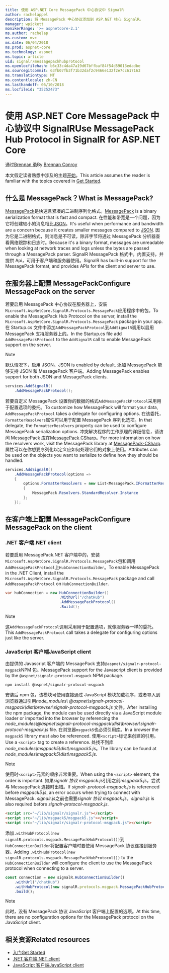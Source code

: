 ```yaml
---
title: 使用 ASP.NET Core MessagePack 中心协议中 SignalR
author: rachelappel
description: 将 MessagePack 中心协议添加到 ASP.NET 核心 SignalR。
manager: wpickett
monikerRange: '>= aspnetcore-2.1'
ms.author: rachelap
ms.custom: mvc
ms.date: 06/04/2018
ms.prod: aspnet-core
ms.technology: aspnet
ms.topic: article
uid: signalr/messagepackhubprotocol
ms.openlocfilehash: b6c33c4da47a19d67bffbaf84f54d59013edadbe
ms.sourcegitcommit: 63fb07fb3f71b32daf2c9466e132f2e7cc617163
ms.translationtype: MT
ms.contentlocale: zh-CN
ms.lasthandoff: 06/10/2018
ms.locfileid: "35252473"
---
```

# <a name="use-messagepack-hub-protocol-in-signalr-for-aspnet-core"></a><span data-ttu-id="b0e6b-103">使用 ASP.NET Core MessagePack 中心协议中 SignalR</span><span class="sxs-lookup"><span data-stu-id="b0e6b-103">Use MessagePack Hub Protocol in SignalR for ASP.NET Core</span></span>

<span data-ttu-id="b0e6b-104">通过[Brennan 勇](https://github.com/BrennanConroy)</span><span class="sxs-lookup"><span data-stu-id="b0e6b-104">By [Brennan Conroy](https://github.com/BrennanConroy)</span></span>

<span data-ttu-id="b0e6b-105">本文假定读者熟悉中涉及的主题[开始](xref:signalr/get-started)。</span><span class="sxs-lookup"><span data-stu-id="b0e6b-105">This article assumes the reader is familiar with the topics covered in [Get Started](xref:signalr/get-started).</span></span>

## <a name="what-is-messagepack"></a><span data-ttu-id="b0e6b-106">什么是 MessagePack？</span><span class="sxs-lookup"><span data-stu-id="b0e6b-106">What is MessagePack?</span></span>

<span data-ttu-id="b0e6b-107">[MessagePack](https://msgpack.org/index.html)是快速且紧凑的二进制序列化格式。</span><span class="sxs-lookup"><span data-stu-id="b0e6b-107">[MessagePack](https://msgpack.org/index.html) is a binary serialization format that is fast and compact.</span></span> <span data-ttu-id="b0e6b-108">在性能和带宽是一个问题，因为它将创建较小的消息相比[JSON](https://www.json.org/)。</span><span class="sxs-lookup"><span data-stu-id="b0e6b-108">It's useful when performance and bandwidth are a concern because it creates smaller messages compared to [JSON](https://www.json.org/).</span></span> <span data-ttu-id="b0e6b-109">因为它是二进制格式，则消息是不可读，除非字节将通过 MessagePack 分析器查看网络跟踪和日志时。</span><span class="sxs-lookup"><span data-stu-id="b0e6b-109">Because it's a binary format, messages are unreadable when looking at network traces and logs unless the bytes are passed through a MessagePack parser.</span></span> <span data-ttu-id="b0e6b-110">SignalR MessagePack 格式中，内置支持，并提供 Api，可用于客户端和服务器使用。</span><span class="sxs-lookup"><span data-stu-id="b0e6b-110">SignalR has built-in support for the MessagePack format, and provides APIs for the client and server to use.</span></span>

## <a name="configure-messagepack-on-the-server"></a><span data-ttu-id="b0e6b-111">在服务器上配置 MessagePack</span><span class="sxs-lookup"><span data-stu-id="b0e6b-111">Configure MessagePack on the server</span></span>

<span data-ttu-id="b0e6b-112">若要启用 MessagePack 中心协议在服务器上，安装`Microsoft.AspNetCore.SignalR.Protocols.MessagePack`应用程序中的包。</span><span class="sxs-lookup"><span data-stu-id="b0e6b-112">To enable the MessagePack Hub Protocol on the server, install the `Microsoft.AspNetCore.SignalR.Protocols.MessagePack` package in your app.</span></span> <span data-ttu-id="b0e6b-113">在 Startup.cs 文件中添加`AddMessagePackProtocol`到`AddSignalR`调用以启用 MessagePack 支持服务器上的。</span><span class="sxs-lookup"><span data-stu-id="b0e6b-113">In the Startup.cs file add `AddMessagePackProtocol` to the `AddSignalR` call to enable MessagePack support on the server.</span></span>

> [!NOTE]
> <span data-ttu-id="b0e6b-114">默认情况下，启用 JSON。</span><span class="sxs-lookup"><span data-stu-id="b0e6b-114">JSON is enabled by default.</span></span> <span data-ttu-id="b0e6b-115">添加 MessagePack 能够支持 JSON 和 MessagePack 客户端。</span><span class="sxs-lookup"><span data-stu-id="b0e6b-115">Adding MessagePack enables support for both JSON and MessagePack clients.</span></span>

```csharp
services.AddSignalR()
    .AddMessagePackProtocol();
```

<span data-ttu-id="b0e6b-116">若要自定义 MessagePack 设置你的数据的格式`AddMessagePackProtocol`采用用于配置选项的委托。</span><span class="sxs-lookup"><span data-stu-id="b0e6b-116">To customize how MessagePack will format your data, `AddMessagePackProtocol` takes a delegate for configuring options.</span></span> <span data-ttu-id="b0e6b-117">在该委托，`FormatterResolvers`属性可以用于配置 MessagePack 序列化选项。</span><span class="sxs-lookup"><span data-stu-id="b0e6b-117">In that delegate, the `FormatterResolvers` property can be used to configure MessagePack serialization options.</span></span> <span data-ttu-id="b0e6b-118">冲突解决程序的工作原理的详细信息，请访问 MessagePack 库在[MessagePack CSharp](https://github.com/neuecc/MessagePack-CSharp)。</span><span class="sxs-lookup"><span data-stu-id="b0e6b-118">For more information on how the resolvers work, visit the MessagePack library at [MessagePack-CSharp](https://github.com/neuecc/MessagePack-CSharp).</span></span> <span data-ttu-id="b0e6b-119">属性可以在你想要序列化以定义应如何处理它们的对象上使用。</span><span class="sxs-lookup"><span data-stu-id="b0e6b-119">Attributes can be used on the objects you want to serialize to define how they should be handled.</span></span>

```csharp
services.AddSignalR()
    .AddMessagePackProtocol(options =>
    {
        options.FormatterResolvers = new List<MessagePack.IFormatterResolver>()
        {
            MessagePack.Resolvers.StandardResolver.Instance
        };
    });
```

## <a name="configure-messagepack-on-the-client"></a><span data-ttu-id="b0e6b-120">在客户端上配置 MessagePack</span><span class="sxs-lookup"><span data-stu-id="b0e6b-120">Configure MessagePack on the client</span></span>

### <a name="net-client"></a><span data-ttu-id="b0e6b-121">.NET 客户端</span><span class="sxs-lookup"><span data-stu-id="b0e6b-121">.NET client</span></span>

<span data-ttu-id="b0e6b-122">若要启用 MessagePack.NET 客户端中的，安装`Microsoft.AspNetCore.SignalR.Protocols.MessagePack`包和调用`AddMessagePackProtocol`上`HubConnectionBuilder`。</span><span class="sxs-lookup"><span data-stu-id="b0e6b-122">To enable MessagePack in the .NET Client, install the `Microsoft.AspNetCore.SignalR.Protocols.MessagePack` package and call `AddMessagePackProtocol` on `HubConnectionBuilder`.</span></span>

```csharp
var hubConnection = new HubConnectionBuilder()
                        .WithUrl("/chatHub")
                        .AddMessagePackProtocol()
                        .Build();
```

> [!NOTE]
> <span data-ttu-id="b0e6b-123">这`AddMessagePackProtocol`调用采用用于配置选项，就像服务器一样的委托。</span><span class="sxs-lookup"><span data-stu-id="b0e6b-123">This `AddMessagePackProtocol` call takes a delegate for configuring options just like the server.</span></span>

### <a name="javascript-client"></a><span data-ttu-id="b0e6b-124">JavaScript 客户端</span><span class="sxs-lookup"><span data-stu-id="b0e6b-124">JavaScript client</span></span>

<span data-ttu-id="b0e6b-125">由提供的 Javascript 客户端的 MessagePack 支持`@aspnet/signalr-protocol-msgpack`NPM 包。</span><span class="sxs-lookup"><span data-stu-id="b0e6b-125">MessagePack support for the Javascript client is provided by the `@aspnet/signalr-protocol-msgpack` NPM package.</span></span>

```console
npm install @aspnet/signalr-protocol-msgpack
```

<span data-ttu-id="b0e6b-126">安装后 npm 包，该模块可使用直接通过 JavaScript 模块加载程序，或者导入到浏览器通过引用*node_modules\\ @aspnet\signalr-protocol-msgpack\dist\browser\signalr-protocol-msgpack.js* 文件。</span><span class="sxs-lookup"><span data-stu-id="b0e6b-126">After installing the npm package, the module can be used directly via a JavaScript module loader or imported into the browser by referencing the *node_modules\\@aspnet\signalr-protocol-msgpack\dist\browser\signalr-protocol-msgpack.js* file.</span></span> <span data-ttu-id="b0e6b-127">在浏览器`msgpack5`也必须引用库。</span><span class="sxs-lookup"><span data-stu-id="b0e6b-127">In a browser the `msgpack5` library must also be referenced.</span></span> <span data-ttu-id="b0e6b-128">使用`<script>`标记来创建的引用。</span><span class="sxs-lookup"><span data-stu-id="b0e6b-128">Use a `<script>` tag to create a reference.</span></span> <span data-ttu-id="b0e6b-129">处找不到库*node_modules\msgpack5\dist\msgpack5.js*。</span><span class="sxs-lookup"><span data-stu-id="b0e6b-129">The library can be found at *node_modules\msgpack5\dist\msgpack5.js*.</span></span>

> [!NOTE]
> <span data-ttu-id="b0e6b-130">使用时`<script>`元素的顺序非常重要。</span><span class="sxs-lookup"><span data-stu-id="b0e6b-130">When using the `<script>` element, the order is important.</span></span> <span data-ttu-id="b0e6b-131">如果*signalr 协议 msgpack.js*引用之前*msgpack5.js*，尝试与 MessagePack 连接时出错。</span><span class="sxs-lookup"><span data-stu-id="b0e6b-131">If *signalr-protocol-msgpack.js* is referenced before *msgpack5.js*, an error occurs when trying to connect with MessagePack.</span></span> <span data-ttu-id="b0e6b-132">*signalr.js*之前也需要*signalr 协议 msgpack.js*。</span><span class="sxs-lookup"><span data-stu-id="b0e6b-132">*signalr.js* is also required before *signalr-protocol-msgpack.js*.</span></span>

```html
<script src="~/lib/signalr/signalr.js"></script>
<script src="~/lib/msgpack5/msgpack5.js"></script>
<script src="~/lib/signalr/signalr-protocol-msgpack.js"></script>
```

<span data-ttu-id="b0e6b-133">添加`.withHubProtocol(new signalR.protocols.msgpack.MessagePackHubProtocol())`到`HubConnectionBuilder`将配置客户端时要使用 MessagePack 协议连接到服务器。</span><span class="sxs-lookup"><span data-stu-id="b0e6b-133">Adding `.withHubProtocol(new signalR.protocols.msgpack.MessagePackHubProtocol())` to the `HubConnectionBuilder` will configure the client to use the MessagePack protocol when connecting to a server.</span></span>

```javascript
const connection = new signalR.HubConnectionBuilder()
    .withUrl("/chatHub")
    .withHubProtocol(new signalR.protocols.msgpack.MessagePackHubProtocol())
    .build();
```

> [!NOTE]
> <span data-ttu-id="b0e6b-134">此时，没有 MessagePack 协议 JavaScript 客户端上配置的选项。</span><span class="sxs-lookup"><span data-stu-id="b0e6b-134">At this time, there are no configuration options for the MessagePack protocol on the JavaScript client.</span></span>

## <a name="related-resources"></a><span data-ttu-id="b0e6b-135">相关资源</span><span class="sxs-lookup"><span data-stu-id="b0e6b-135">Related resources</span></span>

* [<span data-ttu-id="b0e6b-136">入门</span><span class="sxs-lookup"><span data-stu-id="b0e6b-136">Get Started</span></span>](xref:signalr/get-started)
* [<span data-ttu-id="b0e6b-137">.NET 客户端</span><span class="sxs-lookup"><span data-stu-id="b0e6b-137">.NET client</span></span>](xref:signalr/dotnet-client)
* [<span data-ttu-id="b0e6b-138">JavaScript 客户端</span><span class="sxs-lookup"><span data-stu-id="b0e6b-138">JavaScript client</span></span>](xref:signalr/javascript-client)
